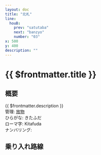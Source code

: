 ```yaml
---
layout: doc
title: "北札"
line: 
  houB:
    prev: "satutaba"
    next: "banzyo"
    number: "03"
x: 500
y: 400
description: ""
---
```


# {{ $frontmatter.title }}
<!-- ![駅の写真の説明](駅の写真のURL) -->

## 概要
{{ $frontmatter.description }}  
管理: [放物](/company/houbutu/index.md)  
ひらがな: きたふだ  
ローマ字: Kitafuda  
ナンバリング: <Numberling />

## 乗り入れ路線
<LineInfo />